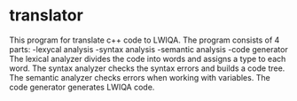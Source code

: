 # translator
This program for translate c++ code to LWIQA. 
The program consists of 4 parts:
-lexycal analysis
-syntax analysis
-semantic analysis
-code generator
The lexical analyzer divides the code into words and assigns a type to each word.
The syntax analyzer checks the syntax errors and builds a code tree.
The semantic analyzer checks errors when working with variables.
The code generator generates LWIQA code. 